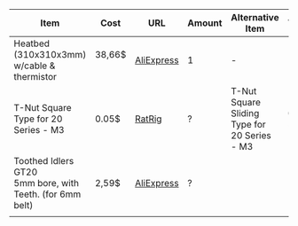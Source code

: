 
| Item                                                        | Cost           | URL                                                                                                                                                                                                                                                                                       | Amount | Alternative<br>Item                          | Alternative<br>Cost | Alternative URL                                                                                                                                                                                                                                                                                                                                                                        | Alternative<br>Amount |
| ----------------------------------------------------------- | -------------- | ----------------------------------------------------------------------------------------------------------------------------------------------------------------------------------------------------------------------------------------------------------------------------------------- | ------ | -------------------------------------------- | ------------------- | -------------------------------------------------------------------------------------------------------------------------------------------------------------------------------------------------------------------------------------------------------------------------------------------------------------------------------------------------------------------------------------- | --------------------- |
| Heatbed<br>(310x310x3mm)<br>w/cable & thermistor            | 38,66$<br><br> | [AliExpress](https://de.aliexpress.com/item/1005001802078490.html?spm=a2g0o.productlist.main.13.fe0c7jrN7jrNPO&algo_pvid=75f9c11e-36a6-4e6e-bc33-d920ce77e6bb&pdp_ext_f=%7B%22order%22%3A%2247%22%2C%22eval%22%3A%221%22%7D&utparam-url=scene%3Asearch%7Cquery_from%3A#nav-specification) | 1      | -                                            | -                   | -                                                                                                                                                                                                                                                                                                                                                                                      | -                     |
| T-Nut Square Type for 20 Series - M3                        | 0.05$          | [RatRig](https://us.ratrig.com/catalog/product/view/id/1503/s/t-nut-square-for-2020-m3-single/category/211/)                                                                                                                                                                              | ?      | T-Nut Square Sliding Type for 20 Series - M3 | 0.99$ / 5pcs        | [AliExpress](https://de.aliexpress.com/item/1005004658368666.html?spm=a2g0o.productlist.main.7.687a241cDTI5cp&aem_p4p_detail=202502190144461161112784770580003123087&algo_pvid=c7a5e6f2-0af8-4a9d-9b01-55f4c1c879e1&pdp_ext_f=%7B%22order%22%3A%22321%22%2C%22eval%22%3A%221%22%7D&utparam-url=scene%3Asearch%7Cquery_from%3A&search_p4p_id=202502190144461161112784770580003123087_1) | ?                     |
| Toothed Idlers GT20<br>5mm bore, with Teeth. (for 6mm belt) | 2,59$          | [AliExpress](https://de.aliexpress.com/item/32726309946.html?spm=2114.12010612.8148356.2.276b2892QClFQd&gatewayAdapt=glo2deu#nav-specification)                                                                                                                                           | ?      |                                              |                     |                                                                                                                                                                                                                                                                                                                                                                                        |                       |
|                                                             |                |                                                                                                                                                                                                                                                                                           |        |                                              |                     |                                                                                                                                                                                                                                                                                                                                                                                        |                       |
